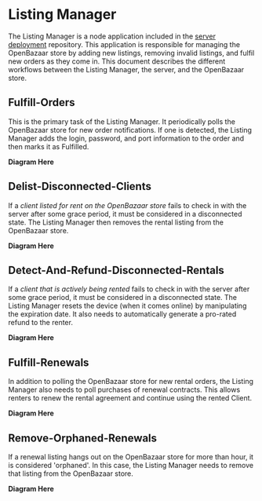 # Listing Manager #
The Listing Manager is a node application included in the
[server deployment](https://github.com/P2PVPS/server-deployment) repository.
This application is responsible for managing the OpenBazaar store by adding
new listings, removing invalid listings, and fulfil new orders as they come in.
This document describes the different workflows between the Listing Manager,
the server, and the OpenBazaar store.

## Fulfill-Orders
This is the primary task of the Listing Manager. It periodically polls the OpenBazaar
store for new order notifications. If one is detected, the Listing Manager adds the
login, password, and port information to the order and then marks it as Fulfilled.

**Diagram Here**

## Delist-Disconnected-Clients
If a *client listed for rent on the OpenBazaar store* fails to check in with the
server after some grace period, it must
be considered in a disconnected state. The Listing Manager then removes the
rental listing from the OpenBazaar store.

**Diagram Here**

## Detect-And-Refund-Disconnected-Rentals
If a *client that is actively being rented* fails to check in with the server after
some grace period, it must be considered in a disconnected state. The Listing Manager
resets the device (when it comes online) by manipulating the expiration date. It also
needs to automatically generate a pro-rated refund to the renter.

**Diagram Here**

## Fulfill-Renewals
In addition to polling the OpenBazaar store for new rental orders, the Listing
Manager also needs to poll purchases of renewal contracts. This allows renters
to renew the rental agreement and continue using the rented Client.

**Diagram Here**

## Remove-Orphaned-Renewals
If a renewal listing hangs out on the OpenBazaar store for more than hour, it
is considered 'orphaned'. In this case, the Listing Manager needs to remove that
listing from the OpenBazaar store.

**Diagram Here**
